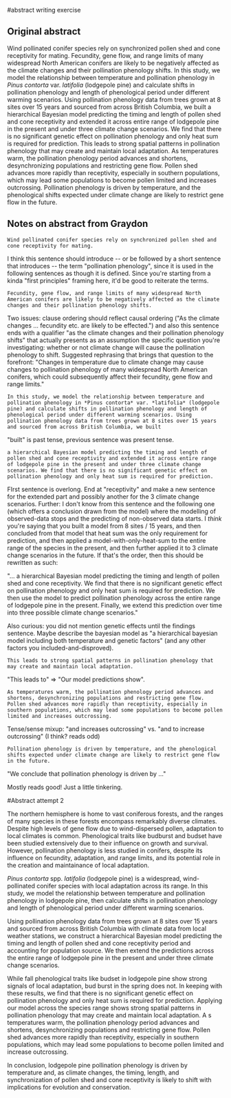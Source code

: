 #abstract writing exercise

## Original abstract
Wind pollinated conifer species rely on synchronized pollen shed and cone receptivity for mating. Fecundity, gene flow, and range limits of many widespread North American conifers are likely to be negatively affected as the climate changes and their pollination phenology shifts. In this study, we model the relationship between temperature and pollination phenology in *Pinus contorta* var. *latifolia* (lodgepole pine) and calculate shifts in pollination phenology and length of phenological period under different warming scenarios. Using pollination phenology data from trees grown at 8 sites over 15 years and sourced from across British Columbia, we built a hierarchical Bayesian model predicting the timing and length of pollen shed and cone receptivity and extended it across entire range of lodgepole pine in the present and under three climate change scenarios. We find that there is no significant genetic effect on pollination phenology and only heat sum is required for prediction. This leads to strong spatial patterns in pollination phenology that may create and maintain local adaptation. As temperatures warm, the pollination phenology period advances and shortens, desynchronizing populations and restricting gene flow. Pollen shed advances more rapidly than receptivity, especially in southern populations, which may lead some populations to become pollen limited and increases outcrossing. Pollination phenology is driven by temperature, and the phenological shifts expected under climate change are likely to restrict gene flow in the future.

## Notes on abstract from Graydon
    Wind pollinated conifer species rely on synchronized pollen shed and cone receptivity for mating.


I think this sentence should introduce -- or be followed by a short
sentence that introduces -- the term "pollination phenology", since it
is used in the following sentences as though it is defined. Since
you're starting from a kinda "first principles" framing here, it'd be
good to reiterate the terms.

    Fecundity, gene flow, and range limits of many widespread North American conifers are likely to be negatively affected as the climate changes and their pollination phenology shifts.


Two issues: clause ordering should reflect causal ordering ("As the
climate changes ... fecundity etc. are likely to be effected.") and
also this sentence ends with a qualifier "as the climate changes and
their pollination phenology shifts" that actually presents as an
assumption the specific question you're investigating: whether or not
climate change will cause the pollination phenology to shift.
Suggested rephrasing that brings that question to the forefront:
"Changes in temperature due to climate change may cause changes to
pollination phenology of many widespread North American conifers,
which could subsequently affect their fecundity, gene flow and range
limits."

    In this study, we model the relationship between temperature and pollination phenology in *Pinus contorta* var. *latifolia* (lodgepole pine) and calculate shifts in pollination phenology and length of phenological period under different warming scenarios. Using pollination phenology data from trees grown at 8 sites over 15 years and sourced from across British Columbia, we built


"built" is past tense, previous sentence was present tense.

    a hierarchical Bayesian model predicting the timing and length of pollen shed and cone receptivity and extended it across entire range of lodgepole pine in the present and under three climate change scenarios. We find that there is no significant genetic effect on pollination phenology and only heat sum is required for prediction.


FIrst sentence is overlong. End at "receptivity" and make a new
sentence for the extended part and possibly another for the 3 climate
change scenarios. Further: I don't know from this sentence and the
following one (which offers a conclusion drawn from the model) where
the modelling of observed-data stops and the predicting of
non-observed data starts. I _think_ you're saying that you built a
model from 8 sites / 15 years, and then concluded from that model that
heat sum was the only requirement for prediction, and then applied a
model-with-only-heat-sum to the entire range of the species in the
present, and then further applied it to 3 climate change scenarios in
the future. If that's the order, then this should be rewritten as
such:

"... a hierarchical Bayesian model predicting the timing and length of
pollen shed and cone receptivity. We find that there is no significant
genetic effect on pollination phenology and only heat sum is required
for prediction. We then use the model to predict pollination phenology
across the entire range of lodgepole pine in the present. Finally, we
extend this prediction over time into three possible climate change
scenarios."

Also curious: you did not mention genetic effects until the findings
sentence. Maybe describe the bayesian model as "a hierarchical
bayesian model including both temperature and genetic factors" (and
any other factors you included-and-disproved).

    This leads to strong spatial patterns in pollination phenology that may create and maintain local adaptation.


"This leads to" => "Our model predictions show".

    As temperatures warm, the pollination phenology period advances and shortens, desynchronizing populations and restricting gene flow. Pollen shed advances more rapidly than receptivity, especially in southern populations, which may lead some populations to become pollen limited and increases outcrossing.


Tense/sense mixup: "and increases outcrossing" vs. "and to increase
outcrossing" (I think? reads odd)

    Pollination phenology is driven by temperature, and the phenological shifts expected under climate change are likely to restrict gene flow in the future.


"We conclude that pollination phenology is driven by ..."

Mostly reads good! Just a little tinkering.

#Abstract attempt 2

The northern hemisphere is home to vast coniferous forests, and the ranges of many species in these forests encompass remarkably diverse climates.
Despite high levels of gene flow due to wind-dispersed pollen, adaptation to local climates is common. Phenological traits like budburst and budset have been studied extensively due to their influence on growth and survival. However, pollination phenology is less studied in conifers, despite its influence on fecundity, adaptation, and range limits, and its potential role in the creation and maintainance of local adaptation.

*Pinus contorta* spp. *latifolia* (lodgepole pine) is a widespread, wind-pollinated conifer species with local adaptation across its range. In this study, we model the relationship between temperature and pollination phenology in lodgepole pine, then calculate shifts in pollination phenology and length of phenological period under different warming scenarios. 

Using pollination phenology data from trees grown at 8 sites over 15 years and sourced from across British Columbia with climate data from local weather stations, we construct a hierarchical Bayesian model predicting the timing and length of pollen shed and cone receptivity period and accounting for population source. We then extend the predictions across the entire range of lodgepole pine in the present and under three climate change scenarios.

While fall phenological traits like budset in lodgepole pine show strong signals of local adaptation, bud burst in the spring does not. In keeping with these results, we find that there is no significant genetic effect on pollination phenology and only heat sum is required for prediction. 
Applying our model across the species range shows strong spatial patterns in pollination phenology that may create and maintain local adaptation. A
s temperatures warm, the pollination phenology period advances and shortens, desynchronizing populations and restricting gene flow. Pollen shed advances more rapidly than receptivity, especially in southern populations, which may lead some populations to become pollen limited and increase outcrossing.

In conclusion, lodgepole pine pollination phenology is driven by temperature and, as climate changes, the timing, length, and synchronization of pollen shed and cone receptivity is likely to shift with implications for evolution and conservation.